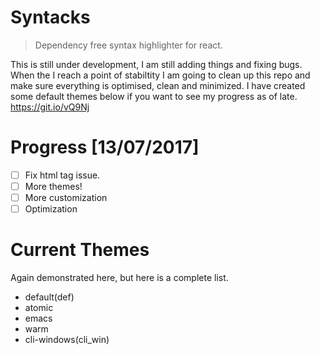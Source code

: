 # Syntacks
> Dependency free syntax highlighter for react.

This is still under development, I am still adding things and fixing bugs. When the I reach a point of stabiltity I am going to clean up this repo and make sure everything is optimised, clean and minimized.
I have created some default themes below if you want to see my progress as of late.
https://git.io/vQ9Nj

# Progress [13/07/2017]
- [ ] Fix html tag issue.
- [ ] More themes!
- [ ] More customization
- [ ] Optimization     

# Current Themes
Again demonstrated here, but here is a complete list.
- default(def)
- atomic
- emacs
- warm
- cli-windows(cli_win)
